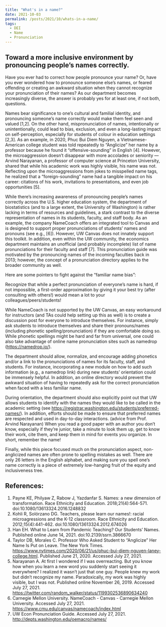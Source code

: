 ```yaml
---
title: "What's in a name?"
date: 2021-10-03
permalink: /posts/2021/10/whats-in-a-name/
tags:
  - DEI
  - Name
  - Pronunciation
---
```


Toward a more inclusive environment by pronouncing people’s names correctly.
------


Have you ever had to correct how people pronounce your name? Or, have you ever wondered how to pronounce someone else’s names, or feared offending or creating an awkward situation when they cannot recognize your pronunciation of their names? As our department becomes increasingly diverse, the answer is probably yes for at least one, if not both, questions. 

Names bear significance to one’s cultural and familial identity, and pronouncing someone’s name correctly would make them feel seen and valued [1,2]. On the other hand, mispronunciation of names, intentionally or unintentionally, could lead to bias, exclusion, and even a long-lasting impact on self-perception, especially for students of colour in education settings [2,3]. As an example, in 2020, Phuc Bui Diem Nguyen, a Vietnamese-American college student was told repeatedly to “Anglicize” her name by a professor because he found it “offensive-sounding” in English [4]. However, the microaggression doesn’t disappear with more accolades or seniority — Arvind Narayanan, a professor of computer science at Princeton University, shared that while his academic work was highly visible, his name was not. Reflecting upon the microaggressions from jokes to misspelled name tags, he realized that a “foreign-sounding” name had a tangible impact on his career: citations of his work, invitations to presentations, and even job opportunities [5]. 

While there’s increasing awareness of pronouncing people’s names correctly across the U.S. higher education system, the department of biostatistics (and to a large extent, the University of Washington) is rather lacking in terms of resources and guidelines, a stark contrast to the diverse representation of names in its students, faculty, and staff body. As an example, the company NameCoach offers an integrated tool to Canvas and is designed to support proper pronunciations of students’ names and pronouns (see e.g., [6]). However, UW Canvas does not innately support this toolkit. In addition, even within the UW community, the economics department maintains an unofficial (and probably incomplete) list of name pronunciations for their faculty and staff [7]. This pronunciation guide was motivated by the pronouncing names of the incoming faculties back in 2013; however, the concept of a pronunciation directory applies to the broader community as well.

Here are some pointers to fight against the “familiar name bias”:

Recognize that while a perfect pronunciation of everyone’s name is hard, if not impossible, a first-order approximation by giving it your best try (after consulting with others!) would mean a lot to your colleagues/peers/students!

While NameCoach is not supported by the UW Canvas, an easy workaround for instructors (and TAs could help setting up this as well) is to create a discussion post for everyone to introduce themselves. For instance, simply ask students to introduce themselves and share their pronouns/names (including phonetic spelling/pronunciation) if they are comfortable doing so. While phonetic spellings might be hard and far from universal, one could also take advantage of online name pronunciation sites such as namedrop (https://namedrop.io/).

The department should allow, normalize, and encourage adding phonetics and/or a link to the pronunciations of names for its faculty, staff, and students. For instance, incorporating a new module on how to add such information (e.g., a namedrop link) during new students’ orientation could be immensely helpful. In addition, an online directory would prevent the awkward situation of having to repeatedly ask for the correct pronunciation when faced with a less familiar name.

During orientation, the department should also explicitly point out that UW allows students to identify with the names they would like to be called in the academic setting (see https://registrar.washington.edu/students/preferred-names/). In addition, efforts should be made to ensure that preferred names are respected and used in day-to-day interactions.
(advice from Prof. Arvind Narayanan) When you read a good paper with an author you don’t know, especially if they’re junior, take a minute to look them up, get to know their work, cite them, and keep them in mind for events you organize. In short, remember the name! 

Finally, while this piece focused much on the pronunciation aspect, non-anglicized names are often prone to spelling mistakes as well. There are only 26 letters in the English alphabet, and making sure you spell one’s name correctly is a piece of extremely low-hanging fruit of the equity and inclusiveness tree. 

## References: 
1. 	Payne KE, Philyaw Z, Rabow J, Yazdanfar S. Names: a new dimension of transformation. Race Ethnicity and Education. 2018;21(4):564-571. doi:10.1080/13613324.2016.1248832
2. 	Kohli R, Solórzano DG. Teachers, please learn our names!: racial microagressions and the K-12 classroom. Race Ethnicity and Education. 2012;15(4):441-462. doi:10.1080/13613324.2012.674026
3. 	Han EH. What to Learn from Pandemic Teaching? Our Students’ Names. Published online June 14, 2021. doi:10.2139/ssrn.3866670
4. 	Taylor DB, Morales C. Professor Who Asked Student to “Anglicize” Her Name Is Put on Leave. The New York Times. https://www.nytimes.com/2020/06/21/us/phuc-bui-diem-nguyen-laney-college.html. Published June 21, 2020. Accessed July 27, 2021.
5. 	Narayanan A. At first I wondered if I was overreacting. But you know how when you learn a new word you suddenly start seeing it everywhere? I realized it wasn’t just that one guy. People knew my work but didn’t recognize my name. Paradoxically, my work was highly visible, but I was not. Published online November 26, 2019. Accessed July 27, 2021. https://twitter.com/random_walker/status/1199302536890634240
6. 	Carnegie Mellon University. NameCoach - Canvas - Carnegie Mellon University. Accessed July 27, 2021. https://www.cmu.edu/canvas/namecoach/index.html
7. 	UW Econ Pronunciation Guide. Accessed July 27, 2021. http://depts.washington.edu/oemacro/names/

